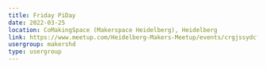 ```yaml
---
title: Friday PiDay
date: 2022-03-25
location: CoMakingSpace (Makerspace Heidelberg), Heidelberg
link: https://www.meetup.com/Heidelberg-Makers-Meetup/events/crgjssydcfbhc/
usergroup: makershd
type: usergroup
---
```

